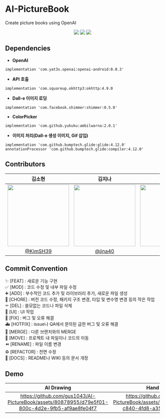 # AI-PictureBook
Create picture books using OpenAI
<p align="center">
  <img src="https://github.com/MobileComputing-2023/AI-PictureBook/assets/80878955/023a861d-f599-4aec-9d48-6d0967939784">
  <img src="https://github.com/MobileComputing-2023/AI-PictureBook/assets/80878955/861bf3c9-3551-4102-97f2-fac04fc9f3af">
  <img src="https://github.com/MobileComputing-2023/AI-PictureBook/assets/80878955/21bdf82a-9aea-407e-ac2a-b60b31723558">
 </p>
 
 


 ## Dependencies
 + **OpenAI**
  ```
 implementation 'com.yat3s.openai:openai-android:0.0.3'
  ```
  
+ **API 호출**
```
implementation 'com.squareup.okhttp3:okhttp:4.9.0
```
+ **Dall-e 이미지 로딩**
```
implementation 'com.facebook.shimmer:shimmer:0.5.0'
```
 
+ **ColorPicker**
```
implementation 'com.github.yukuku:ambilwarna:2.0.1'
```
 
 + **이미지 처리(Dall-e 생성 이미지, Gif 삽입)**
 ```
 implementation 'com.github.bumptech.glide:glide:4.12.0' 
 annotationProcessor 'com.github.bumptech.glide:compiler:4.12.0'
 ```
 
 

## Contributors
|김소현|김지나|박성훈|최지현|
|:---:|:---:|:---:|:---:|
|<img src="https://avatars.githubusercontent.com/u/63898043?v=4" width="200px">|<img src="https://github.com/MobileComputing-2023/AI-PictureBook/assets/80878955/61a87085-5503-436e-96b2-19d42508ac9b" width="200px">|<img src="https://github.com/MobileComputing-2023/AI-PictureBook/assets/80878955/f5081611-6f00-4d71-bd23-296819f187db" width="200px">|<img src="https://avatars.githubusercontent.com/u/80878955?v=4" width="200px">|
|[@KimSH39](https://github.com/KimSH39)|[@jina40](https://github.com/jina4066)|[@houony](https://github.com/houony)|[@gus1043](https://github.com/gus1043)|
 
 


## Commit Convention
✨ [FEAT] : 새로운 기능 구현  
✅ [MOD] : 코드 수정 및 내부 파일 수정  
➕ [ADD] : 부수적인 코드 추가 및 라이브러리 추가, 새로운 파일 생성  
🎀 [CHORE] : 버전 코드 수정, 패키지 구조 변경, 타입 및 변수명 변경 등의 작은 작업  
⚰️ [DEL] : 쓸모없는 코드나 파일 삭제  
💄 [UI] : UI 작업  
🔨 [FIX] : 버그 및 오류 해결  
🚑️ [HOTFIX] : issue나 QA에서 문의된 급한 버그 및 오류 해결  
🔀 [MERGE] : 다른 브랜치와의 MERGE  
🚚 [MOVE] : 프로젝트 내 파일이나 코드의 이동  
⏪️ [RENAME] : 파일 이름 변경  
♻️ [REFACTOR] : 전면 수정  
📝 [DOCS] : README나 WIKI 등의 문서 개정  
 
 


## Demo
|AI Drawing|Hand Drawing|
|:---:|:---:|
|https://github.com/gus1043/AI-PictureBook/assets/80878955/d79e5f01-800c-4d2e-9fb5-af9ae8fe04f7|https://github.com/gus1043/AI-PictureBook/assets/80878955/5c5e877f-c840-4fd8-a359-7b15a11772bf|

